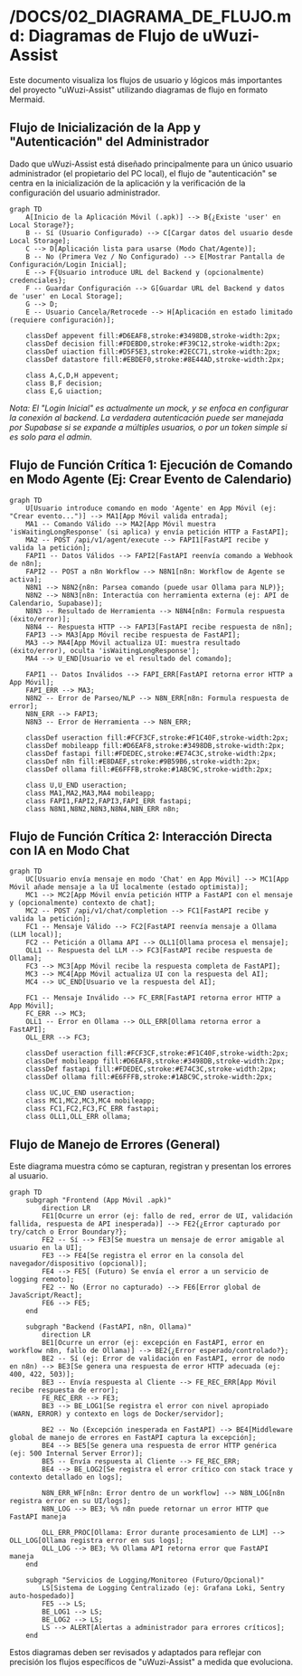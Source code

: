 # /DOCS/02_DIAGRAMA_DE_FLUJO.md: Diagramas de Flujo de uWuzi-Assist

Este documento visualiza los flujos de usuario y lógicos más importantes del proyecto "uWuzi-Assist" utilizando diagramas de flujo en formato Mermaid.

## Flujo de Inicialización de la App y "Autenticación" del Administrador

Dado que uWuzi-Assist está diseñado principalmente para un único usuario administrador (el propietario del PC local), el flujo de "autenticación" se centra en la inicialización de la aplicación y la verificación de la configuración del usuario administrador.

```mermaid
graph TD
    A[Inicio de la Aplicación Móvil (.apk)] --> B{¿Existe 'user' en Local Storage?};
    B -- Sí (Usuario Configurado) --> C[Cargar datos del usuario desde Local Storage];
    C --> D[Aplicación lista para usarse (Modo Chat/Agente)];
    B -- No (Primera Vez / No Configurado) --> E[Mostrar Pantalla de Configuración/Login Inicial];
    E --> F{Usuario introduce URL del Backend y (opcionalmente) credenciales};
    F -- Guardar Configuración --> G[Guardar URL del Backend y datos de 'user' en Local Storage];
    G --> D;
    E -- Usuario Cancela/Retrocede --> H[Aplicación en estado limitado (requiere configuración)];

    classDef appevent fill:#D6EAF8,stroke:#3498DB,stroke-width:2px;
    classDef decision fill:#FDEBD0,stroke:#F39C12,stroke-width:2px;
    classDef uiaction fill:#D5F5E3,stroke:#2ECC71,stroke-width:2px;
    classDef datastore fill:#EBDEF0,stroke:#8E44AD,stroke-width:2px;

    class A,C,D,H appevent;
    class B,F decision;
    class E,G uiaction;
```
*Nota: El "Login Inicial" es actualmente un mock, y se enfoca en configurar la conexión al backend. La verdadera autenticación puede ser manejada por Supabase si se expande a múltiples usuarios, o por un token simple si es solo para el admin.*

## Flujo de Función Crítica 1: Ejecución de Comando en Modo Agente (Ej: Crear Evento de Calendario)

```mermaid
graph TD
    U[Usuario introduce comando en modo 'Agente' en App Móvil (ej: "Crear evento...")] --> MA1[App Móvil valida entrada];
    MA1 -- Comando Válido --> MA2[App Móvil muestra 'isWaitingLongResponse' (si aplica) y envía petición HTTP a FastAPI];
    MA2 -- POST /api/v1/agent/execute --> FAPI1[FastAPI recibe y valida la petición];
    FAPI1 -- Datos Válidos --> FAPI2[FastAPI reenvía comando a Webhook de n8n];
    FAPI2 -- POST a n8n Workflow --> N8N1[n8n: Workflow de Agente se activa];
    N8N1 --> N8N2{n8n: Parsea comando (puede usar Ollama para NLP)};
    N8N2 --> N8N3[n8n: Interactúa con herramienta externa (ej: API de Calendario, Supabase)];
    N8N3 -- Resultado de Herramienta --> N8N4[n8n: Formula respuesta (éxito/error)];
    N8N4 -- Respuesta HTTP --> FAPI3[FastAPI recibe respuesta de n8n];
    FAPI3 --> MA3[App Móvil recibe respuesta de FastAPI];
    MA3 --> MA4[App Móvil actualiza UI: muestra resultado (éxito/error), oculta 'isWaitingLongResponse'];
    MA4 --> U_END[Usuario ve el resultado del comando];

    FAPI1 -- Datos Inválidos --> FAPI_ERR[FastAPI retorna error HTTP a App Móvil];
    FAPI_ERR --> MA3;
    N8N2 -- Error de Parseo/NLP --> N8N_ERR[n8n: Formula respuesta de error];
    N8N_ERR --> FAPI3;
    N8N3 -- Error de Herramienta --> N8N_ERR;

    classDef useraction fill:#FCF3CF,stroke:#F1C40F,stroke-width:2px;
    classDef mobileapp fill:#D6EAF8,stroke:#3498DB,stroke-width:2px;
    classDef fastapi fill:#FDEDEC,stroke:#E74C3C,stroke-width:2px;
    classDef n8n fill:#E8DAEF,stroke:#9B59B6,stroke-width:2px;
    classDef ollama fill:#E6FFFB,stroke:#1ABC9C,stroke-width:2px;

    class U,U_END useraction;
    class MA1,MA2,MA3,MA4 mobileapp;
    class FAPI1,FAPI2,FAPI3,FAPI_ERR fastapi;
    class N8N1,N8N2,N8N3,N8N4,N8N_ERR n8n;
```

## Flujo de Función Crítica 2: Interacción Directa con IA en Modo Chat

```mermaid
graph TD
    UC[Usuario envía mensaje en modo 'Chat' en App Móvil] --> MC1[App Móvil añade mensaje a la UI localmente (estado optimista)];
    MC1 --> MC2[App Móvil envía petición HTTP a FastAPI con el mensaje y (opcionalmente) contexto de chat];
    MC2 -- POST /api/v1/chat/completion --> FC1[FastAPI recibe y valida la petición];
    FC1 -- Mensaje Válido --> FC2[FastAPI reenvía mensaje a Ollama (LLM local)];
    FC2 -- Petición a Ollama API --> OLL1[Ollama procesa el mensaje];
    OLL1 -- Respuesta del LLM --> FC3[FastAPI recibe respuesta de Ollama];
    FC3 --> MC3[App Móvil recibe la respuesta completa de FastAPI];
    MC3 --> MC4[App Móvil actualiza UI con la respuesta del AI];
    MC4 --> UC_END[Usuario ve la respuesta del AI];

    FC1 -- Mensaje Inválido --> FC_ERR[FastAPI retorna error HTTP a App Móvil];
    FC_ERR --> MC3;
    OLL1 -- Error en Ollama --> OLL_ERR[Ollama retorna error a FastAPI];
    OLL_ERR --> FC3;

    classDef useraction fill:#FCF3CF,stroke:#F1C40F,stroke-width:2px;
    classDef mobileapp fill:#D6EAF8,stroke:#3498DB,stroke-width:2px;
    classDef fastapi fill:#FDEDEC,stroke:#E74C3C,stroke-width:2px;
    classDef ollama fill:#E6FFFB,stroke:#1ABC9C,stroke-width:2px;

    class UC,UC_END useraction;
    class MC1,MC2,MC3,MC4 mobileapp;
    class FC1,FC2,FC3,FC_ERR fastapi;
    class OLL1,OLL_ERR ollama;
```

## Flujo de Manejo de Errores (General)

Este diagrama muestra cómo se capturan, registran y presentan los errores al usuario.

```mermaid
graph TD
    subgraph "Frontend (App Móvil .apk)"
        direction LR
        FE1[Ocurre un error (ej: fallo de red, error de UI, validación fallida, respuesta de API inesperada)] --> FE2{¿Error capturado por try/catch o Error Boundary?};
        FE2 -- Sí --> FE3[Se muestra un mensaje de error amigable al usuario en la UI];
        FE3 --> FE4[Se registra el error en la consola del navegador/dispositivo (opcional)];
        FE4 --> FE5[ (Futuro) Se envía el error a un servicio de logging remoto];
        FE2 -- No (Error no capturado) --> FE6[Error global de JavaScript/React];
        FE6 --> FE5;
    end

    subgraph "Backend (FastAPI, n8n, Ollama)"
        direction LR
        BE1[Ocurre un error (ej: excepción en FastAPI, error en workflow n8n, fallo de Ollama)] --> BE2{¿Error esperado/controlado?};
        BE2 -- Sí (ej: Error de validación en FastAPI, error de nodo en n8n) --> BE3[Se genera una respuesta de error HTTP adecuada (ej: 400, 422, 503)];
        BE3 -- Envía respuesta al Cliente --> FE_REC_ERR[App Móvil recibe respuesta de error];
        FE_REC_ERR --> FE3;
        BE3 --> BE_LOG1[Se registra el error con nivel apropiado (WARN, ERROR) y contexto en logs de Docker/servidor];

        BE2 -- No (Excepción inesperada en FastAPI) --> BE4[Middleware global de manejo de errores en FastAPI captura la excepción];
        BE4 --> BE5[Se genera una respuesta de error HTTP genérica (ej: 500 Internal Server Error)];
        BE5 -- Envía respuesta al Cliente --> FE_REC_ERR;
        BE4 --> BE_LOG2[Se registra el error crítico con stack trace y contexto detallado en logs];

        N8N_ERR_WF[n8n: Error dentro de un workflow] --> N8N_LOG[n8n registra error en su UI/logs];
        N8N_LOG --> BE3; %% n8n puede retornar un error HTTP que FastAPI maneja

        OLL_ERR_PROC[Ollama: Error durante procesamiento de LLM] --> OLL_LOG[Ollama registra error en sus logs];
        OLL_LOG --> BE3; %% Ollama API retorna error que FastAPI maneja
    end

    subgraph "Servicios de Logging/Monitoreo (Futuro/Opcional)"
        LS[Sistema de Logging Centralizado (ej: Grafana Loki, Sentry auto-hospedado)]
        FE5 --> LS;
        BE_LOG1 --> LS;
        BE_LOG2 --> LS;
        LS --> ALERT[Alertas a administrador para errores críticos];
    end
```

Estos diagramas deben ser revisados y adaptados para reflejar con precisión los flujos específicos de "uWuzi-Assist" a medida que evoluciona.
